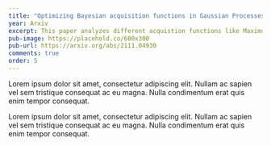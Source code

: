 ```yaml
---
title: "Optimizing Bayesian acquisition functions in Gaussian Processes"
year: Arxiv
excerpt: This paper analyzes different acquistion functions like Maximum Probability of Improvement and Expected Improvement and various optimizers like L-BFGS and TNC to optimize the acquisitions functions for finding the next sampling point.
pub-image: https://placehold.co/600x300
pub-url: https://arxiv.org/abs/2111.04930
comments: true
order: 5
---
```


Lorem ipsum dolor sit amet, consectetur adipiscing elit. Nullam ac sapien vel sem tristique consequat ac eu magna. Nulla condimentum erat quis enim tempor consequat.

Lorem ipsum dolor sit amet, consectetur adipiscing elit. Nullam ac sapien vel sem tristique consequat ac eu magna. Nulla condimentum erat quis enim tempor consequat.
